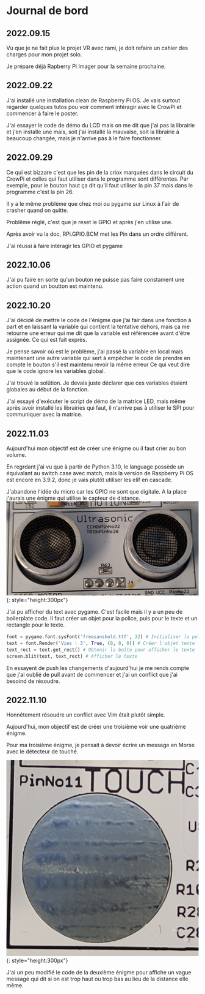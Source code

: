 # Journal de bord

## 2022.09.15
Vu que je ne fait plus le projet VR avec rami, je doit refaire un cahier des charges pour mon projet solo.

Je prépare déjà Rapberry Pi Imager pour la semaine prochaine.

## 2022.09.22
J'ai installé une installation clean de Raspberry Pi OS. Je vais surtout regarder quelques tutos pou voir comment intéragir avec le CrowPi et commencer à faire le poster.

J'ai essayer le code de démo du LCD mais on me dit que j'ai pas la librairie et j'en installe une mais, soit j'ai installé la mauvaise, soit la librairie à beaucoup changée, mais je n'arrive pas à le faire fonctionner.

## 2022.09.29
Ce qui est bizzare c'est que les pin de la criox  marquées dans le circuit du CrowPi et celles qui faut utiliser dans le programme sont différentes. Par exemple, pour le bouton haut ça dit qu'il faut utiliser la pin 37 mais dans le programme c'est la pin 26.

Il y a le même problème que chez moi ou pygame sur Linux à l'air de crasher quand on quitte.

Problême réglé, c'est que je reset le GPIO et après j'en utilise une.

Après avoir vu la doc, RPi.GPIO.BCM met les Pin dans un ordre différent.

J'ai réussi à faire intéragir les GPIO et pygame

## 2022.10.06
J'ai pu faire en sorte qu'un bouton ne puisse pas faire constament une action quand un boutton est maintenu.

## 2022.10.20
J'ai décidé de mettre le code de l'énigme que j'ai fair dans une fonction à part et en laissant la variable qui contient la tentative dehors, mais ça me retourne une erreur qui me dit que la variable est référencée avant d'être assignée. Ce qui est fait exprès.

Je pense savoir où est le problème, j'ai passé la variable en local mais maintenant une autre variable qui sert à empécher le code de prendre en compte le bouton s'il est maintenu revoir la même erreur Ce qui veut dire que le code ignore les variables global.

J'ai trouvé la solûtion. Je devais juste déclarer que ces variables étaient globales au début de la fonction.

J'ai essayé d'exécuter le script de démo de la matrice LED, mais même après avoir installé les librairies qui faut, il n'arrive pas à utiliser le SPI pour communiquer avec la matrice.

## 2022.11.03
Aujourd'hui mon objectif est de créer une énigme ou il faut crier au bon volume.

En regrdant j'ai vu que à partir de Python 3.10, le language possède un équivalant au switch case avec match, mais la version de Raspberry Pi OS est encore en 3.9.2, donc je vais plutôt utiliser les elif en cascade.

J'abandone l'idée du micro car les GPIO ne sont que digitale. A la place j'aurais une énigme qui utilise le capteur de distance.
![Le capteur de distance à ultrason](./img/capt-dist.jpg){: style="height:300px"}

J'ai pu afficher du text avec pygame. C'est facile mais il y a un peu de boilerplate code. Il faut créer un objet pour la police, puis pour le texte et un rectangle pour le texte.

``` python
font = pygame.font.sysFont('freesansbold.ttf', 32) # Initialiser la police
text = font.Render('Vies : 3', True, (0, 0, 0)) # Créer l'objet texte
text_rect = text.get_rect() # Obtenir la boîte pour afficher le texte
screen.blit(text, text_rect) # Afficher le texte
```

En essayent de push les changements d'aujourd'hui je me rends compte que j'ai oublié de pull avant de commencer et j'ai un conflict que j'ai besoind de résoudre.

## 2022.11.10
Honnêtement résoudre un conflict avec Vim était plutôt simple.

Aujourd'hui, mon objectif est de créer une troisième voir une quatrième énigme.

Pour ma troisième énigme, je pensait à devoir écrire un message en Morse avec le détecteur de touché.

![détecteur de touché](./img/capt-touch.jpg){: style="height:300px"}

J'ai un peu modifié le code de la deuxième énigme pour affiche un vague message qui dit si on est trop haut ou trop bas au lieu de la distance elle même.